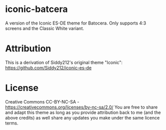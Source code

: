 # iconic-batcera
A version of the Iconic ES-DE theme for Batocera. Only supports 4:3 screens and the Classic White variant.

# Attribution
This is a derivation of Siddy212's original theme "Iconic": https://github.com/Siddy212/iconic-es-de

# License
Creative Commons CC-BY-NC-SA - https://creativecommons.org/licenses/by-nc-sa/2.0/ You are free to share and adapt this theme as long as you provide attribution back to me (and the above credits) as well share any updates you make under the same licence terms.
